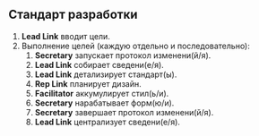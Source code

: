 ## Стандарт разработки

1. **Lead Link** вводит цели.
2. Выполнение целей (каждую отдельно и последовательно):
   1. **Secretary** запускает протокол изменени(й/я).
   2. **Lead Link** собирает сведени(е/я).
   3. **Lead Link** детализирует стандарт(ы).
   4. **Rep Link** планирует дизайн.
   5. **Facilitator** аккумулирует стил(ь/и).
   6. **Secretary** нарабатывает форм(ю/и).
   7. **Secretary** завершает протокол изменени(й/я).
   8. **Lead Link** централизует сведени(е/я).